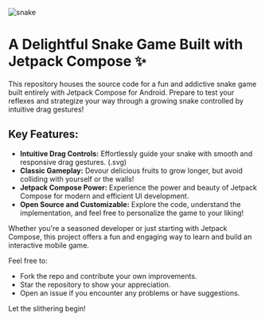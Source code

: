 ![snake](https://github.com/AdeshinaFalade/SnakeGame/assets/84288086/83c57b50-398b-42c1-a4bb-570f95ffdeb3)
# A Delightful Snake Game Built with Jetpack Compose ✨

This repository houses the source code for a fun and addictive snake game built entirely with Jetpack Compose for Android. Prepare to test your reflexes and strategize your way through a growing snake controlled by intuitive drag gestures!

## Key Features:

- **Intuitive Drag Controls:** Effortlessly guide your snake with smooth and responsive drag gestures. (.svg)
- **Classic Gameplay:** Devour delicious fruits to grow longer, but avoid colliding with yourself or the walls!
- **Jetpack Compose Power:** Experience the power and beauty of Jetpack Compose for modern and efficient UI development.
- **Open Source and Customizable:** Explore the code, understand the implementation, and feel free to personalize the game to your liking!

Whether you're a seasoned developer or just starting with Jetpack Compose, this project offers a fun and engaging way to learn and build an interactive mobile game.

Feel free to:

- Fork the repo and contribute your own improvements.
- Star the repository to show your appreciation.
- Open an issue if you encounter any problems or have suggestions.

Let the slithering begin!
